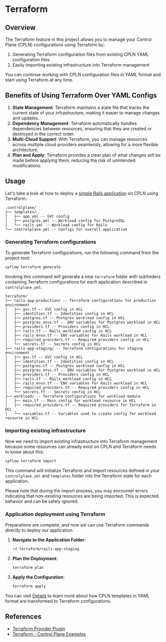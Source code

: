 # Terraform

## Overview

The Terraform feature in this project allows you to manage your Control Plane (CPLN) configurations using Terraform by:
1. Generating Terraform configuration files from existing CPLN YAML configuration files
2. Easily importing existing infrastructure into Terraform management

You can continue working with CPLN configuration files in YAML format and start using Terraform at any time.

## Benefits of Using Terraform Over YAML Configs

1. **State Management**: Terraform maintains a state file that tracks the current state of your infrastructure, making it easier to manage changes and updates.
2. **Dependency Management**: Terraform automatically handles dependencies between resources, ensuring that they are created or destroyed in the correct order.
3. **Multi-Cloud Support**: With Terraform, you can manage resources across multiple cloud providers seamlessly, allowing for a more flexible architecture.
4. **Plan and Apply**: Terraform provides a clear plan of what changes will be made before applying them, reducing the risk of unintended modifications.

## Usage

Let's take a look at how to deploy a [simple Rails application](https://github.com/shakacode/control-plane-flow/tree/main/docs/terraform/example/.controlplane/controlplane.yml) on CPLN using Terraform:

```
.controlplane/
├── templates/
│   ├── app.yml -- GVC config
│   ├── postgres.yml -- Workload config for PostgreSQL
│   └── rails.yml -- Workload config for Rails
└── controlplane.yml -- Configs for overall application
```

### Generating Terraform configurations

To generate Terraform configurations, run the following command from the project root:

```sh
cpflow terraform generate
```

Invoking this command will generate a new `terraform` folder with subfolders containing Terraform configurations for each application described in `controlplane.yml`:

```
terraform/
├── rails-app-production/ -- Terraform configurations for production environment
│   ├── gvc.tf -- GVC config in HCL
│   ├── identities.tf -- Identities config in HCL
│   ├── postgres.tf -- Postgres workload config in HCL
│   ├── postgres_envs.tf -- ENV variables for Postgres workload in HCL
│   ├── providers.tf -- Providers config in HCL
│   ├── rails.tf -- Rails workload config in HCL
│   ├── rails_envs.tf -- ENV variables for Rails workload in HCL
│   ├── required_providers.tf -- Required providers config in HCL
│   └── secrets.tf -- Secrets config in HCL
├── rails-app-staging/ -- Terraform configurations for staging environment
│   ├── gvc.tf -- GVC config in HCL
│   ├── identities.tf -- Identities config in HCL
│   ├── postgres.tf -- Postgres workload config in HCL
│   ├── postgres_envs.tf -- ENV variables for Postgres workload in HCL
│   ├── providers.tf -- Providers config in HCL
│   ├── rails.tf -- Rails workload config in HCL
│   ├── rails_envs.tf -- ENV variables for Rails workload in HCL
│   ├── required_providers.tf -- Required providers config in HCL
│   └── secrets.tf -- Secrets config in HCL
├── workload/ -- Terraform configurations for workload module
│   ├── main.tf -- Main config for workload resource in HCL
│   ├── required_providers.tf -- Required providers for Terraform in HCL
│   └── variables.tf -- Variables used to create config for workload resource in HCL
```

### Importing existing infrastructure

Now we need to import existing infrastructure into Terraform management because some resources can already exist on CPLN and Terraform needs to know about this:

```sh
cpflow terraform import
```

This command will initialize Terraform and import resources defined in your `controlplane.yml` and `templates` folder into the Terraform state for each application.

Please note that during the import process, you may encounter errors indicating that non-existing resources are being imported. This is expected behavior and can be safely ignored.

### Application deployment using Terraform

Preparations are complete, and now we can use Terraform commands directly to deploy our application.

1. **Navigate to the Application Folder**:
   ```sh
   cd terraform/rails-app-staging
   ```

2. **Plan the Deployment**:
   ```sh
   terraform plan
   ```

3. **Apply the Configuration**:
   ```sh
   terraform apply
   ```

You can visit [Details](https://github.com/shakacode/control-plane-flow/tree/main/docs/terraform/details.md) to learn more about how CPLN templates in YAML format are transformed to Terraform configurations.

## References

- [Terraform Provider Plugin](https://shakadocs.controlplane.com/terraform/installation#terraform-provider-plugin)
- [Terraform - Control Plane Examples](https://github.com/controlplane-com/examples/tree/main/terraform)
